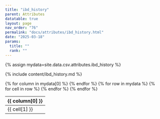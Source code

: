 ```yaml
---
title: "ibd_history"
parent: Attributes
datatable: true
layout: page
nav_order: "76"
permalink: "docs/attributes/ibd_history.html"
date: "2025-03-18"
params:
  title: ""
  rank: ""
---
```

{% assign mydata=site.data.csv.attributes.ibd_history %} 

{% include content/ibd_history.md %}

<table id="myTable" class="display" style="width:100%">
    <thead>
    {% for column in mydata[0] %}
        <th>{{ column[0] }}</th>
    {% endfor %}
    </thead>
    <tbody>
    {% for row in mydata %}
        <tr>
        {% for cell in row %}
            <td>{{ cell[1] }}</td>
        {% endfor %}
        </tr>
    {% endfor %}
    </tbody>
</table>
<script type="text/javascript">
  $(document).ready(function () {
    $('#myTable').DataTable({
      responsive: true,
      deferRender: false,
      paging: false,
      order: [],
    });
  });
</script>
